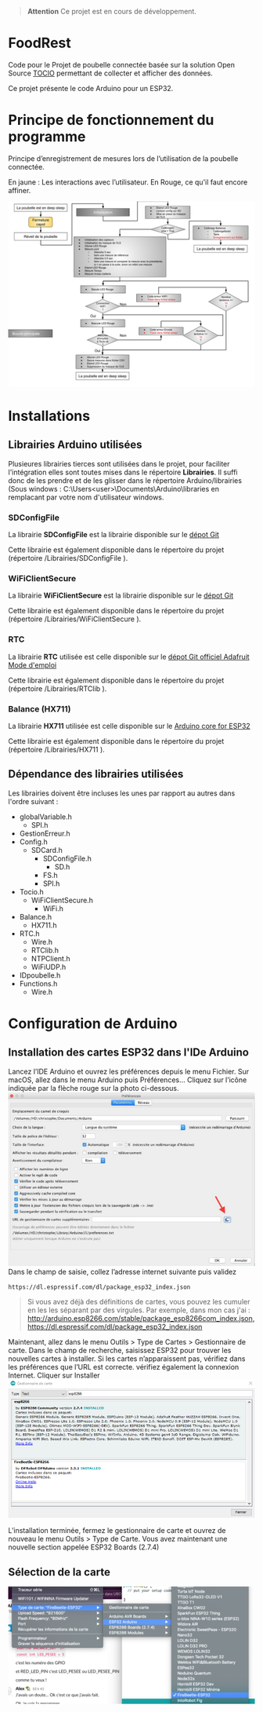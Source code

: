 > **Attention**
> Ce projet est en cours de développement.

# FoodRest
Code pour le Projet de poubelle connectée basée sur la solution Open Source [TOCIO](https://github.com/UBO-Open-factory/TOCIO-Back-office) permettant de collecter et afficher des données.

Ce projet présente le code Arduino pour un ESP32.

# Principe de fonctionnement du programme
Principe d’enregistrement de mesures lors de l’utilisation de la poubelle connectée.

En jaune : Les interactions avec l’utilisateur.
En Rouge, ce qu'il faut encore affiner.

![Algorythme](./Doc/Algorythme.png?raw=true "Algorythme")

# Installations
## Librairies Arduino utilisées
Plusieures librairies tierces sont utilisées dans le projet, pour faciliter l'intégration elles sont toutes mises 
dans le répertoire **Librairies**. 
Il suffi donc de les prendre et de les glisser dans le répertoire Arduino/librairies 
(Sous windows : C:\Users\<user>\Documents\Arduino\libraries en remplacant <user> par votre nom d'utilisateur windows.

### SDConfigFile
La librairie **SDConfigFile** est la librairie disponible sur le [dépot Git](https://github.com/bneedhamia/sdconfigfile)

Cette librairie est également disponible dans le répertoire du projet (répertoire /Librairies/SDConfigFile ).


### WiFiClientSecure
La librairie **WiFiClientSecure** est la librairie disponible sur le [dépot Git](https://github.com/espressif/arduino-esp32/tree/master/libraries/WiFiClientSecure)

Cette librairie est également disponible dans le répertoire du projet (répertoire /Librairies/WiFiClientSecure ).

### RTC
La librairie **RTC** utilisée est celle disponible sur le [dépot Git officiel Adafruit](https://github.com/adafruit/RTClib)
[Mode d'emploi](https://learn.adafruit.com/adafruit-pcf8523-real-time-clock?view=all)

Cette librairie est également disponible dans le répertoire du projet (répertoire /Librairies/RTClib ).

### Balance (HX711)
La librairie **HX711** utilisée est celle disponible sur le [Arduino core for ESP32](https://github.com/espressif/arduino-esp32)

Cette librairie est également disponible dans le répertoire du projet (répertoire /Librairies/HX711 ).

## Dépendance des librairies utilisées
Les librairies doivent être incluses les unes par rapport au autres dans l'ordre suivant :
* globalVariable.h
  * SPI.h
* GestionErreur.h
* Config.h
  * SDCard.h
	* SDConfigFile.h
		* SD.h
	* FS.h
	* SPI.h
* Tocio.h
  * WiFiClientSecure.h
    * WiFi.h
* Balance.h
  * HX711.h
* RTC.h
  * Wire.h
  * RTClib.h
  * NTPClient.h
  * WiFiUDP.h
* IDpoubelle.h
* Functions.h
  * Wire.h
  

# Configuration de Arduino
## Installation des cartes ESP32 dans l'IDe Arduino
Lancez l’IDE Arduino et ouvrez les préférences depuis le menu Fichier. Sur macOS, allez dans le menu Arduino puis Préférences… Cliquez sur l’icône indiquée par la flèche rouge sur la photo ci-dessous.
![Ajout de Carte Node MCU dans l'IDE](../Doc/Arduino_1.png?raw=true "IDE")
Dans le champ de saisie, collez l’adresse internet suivante puis validez
```
https://dl.espressif.com/dl/package_esp32_index.json
```
> Si vous avez déjà des définitions de cartes, vous pouvez les cumuler en les les séparant par des virgules.
> Par exemple, dans mon cas j'ai : http://arduino.esp8266.com/stable/package_esp8266com_index.json,https://dl.espressif.com/dl/package_esp32_index.json

Maintenant, allez dans le menu Outils > Type de Cartes > Gestionnaire de carte.
Dans le champ de recherche, saisissez ESP32 pour trouver les nouvelles cartes à installer. Si les cartes n’apparaissent pas, vérifiez dans les préférences que l’URL est correcte. vérifiez également la connexion Internet. Cliquer sur Installer
![Import de la carte Node MCU dans l'IDE](./Doc/Arduino_2.png?raw=true "Import")

L’installation terminée, fermez le gestionnaire de carte et ouvrez de nouveau le menu Outils > Type de Carte. 
Vous avez maintenant une nouvelle section appelée ESP32 Boards (2.7.4)

## Sélection de la carte 
![Utilisation de la carte Firebeetle dans Arduino](./Doc/Arduino_Conf_NodeMCU2.png?raw=true "Utilisation de la carte Firebeetle dans Arduino")
